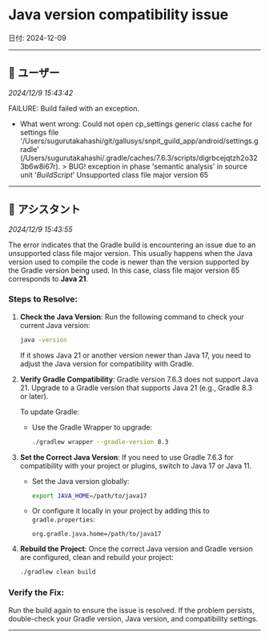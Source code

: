 # Java version compatibility issue

日付: 2024-12-09

---

## 👤 ユーザー
*2024/12/9 15:43:42*

FAILURE: Build failed with an exception.

* What went wrong:
Could not open cp_settings generic class cache for settings file '/Users/sugurutakahashi/git/gallusys/snpit_guild_app/android/settings.gradle' (/Users/sugurutakahashi/.gradle/caches/7.6.3/scripts/digrbcejqtzh2o323b6w8i67r).
&gt; BUG! exception in phase 'semantic analysis' in source unit '_BuildScript_' Unsupported class file major version 65

---

## 🤖 アシスタント
*2024/12/9 15:43:55*

The error indicates that the Gradle build is encountering an issue due to an unsupported class file major version. This usually happens when the Java version used to compile the code is newer than the version supported by the Gradle version being used. In this case, class file major version 65 corresponds to **Java 21**.

### Steps to Resolve:

1. **Check the Java Version**:
   Run the following command to check your current Java version:
   ```bash
   java -version
   ```
   If it shows Java 21 or another version newer than Java 17, you need to adjust the Java version for compatibility with Gradle.

2. **Verify Gradle Compatibility**:
   Gradle version 7.6.3 does not support Java 21. Upgrade to a Gradle version that supports Java 21 (e.g., Gradle 8.3 or later).

   To update Gradle:
   - Use the Gradle Wrapper to upgrade:
     ```bash
     ./gradlew wrapper --gradle-version 8.3
     ```

3. **Set the Correct Java Version**:
   If you need to use Gradle 7.6.3 for compatibility with your project or plugins, switch to Java 17 or Java 11.

   - Set the Java version globally:
     ```bash
     export JAVA_HOME=/path/to/java17
     ```
   - Or configure it locally in your project by adding this to `gradle.properties`:
     ```properties
     org.gradle.java.home=/path/to/java17
     ```

4. **Rebuild the Project**:
   Once the correct Java version and Gradle version are configured, clean and rebuild your project:
   ```bash
   ./gradlew clean build
   ```

### Verify the Fix:
Run the build again to ensure the issue is resolved. If the problem persists, double-check your Gradle version, Java version, and compatibility settings.

---
